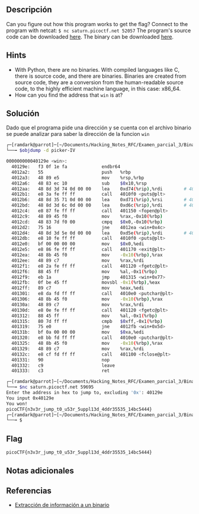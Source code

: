 ## Descripción
Can you figure out how this program works to get the flag? Connect to the program with netcat: `$ nc saturn.picoctf.net 52057` The program's source code can be downloaded [here](https://artifacts.picoctf.net/c/528/picker-IV.c). The binary can be downloaded [here](https://artifacts.picoctf.net/c/528/picker-IV).

## Hints
+ With Python, there are no binaries. With compiled languages like C, there is source code, and there are binaries. Binaries are created from source code, they are a conversion from the human-readable source code, to the highly efficient machine language, in this case: x86_64.
+ How can you find the address that `win` is at?

## Solución

Dado que el programa pide una dirección y se cuenta con el archivo binario se puede analizar para saber la dirección de la funcion `win`

``` bash 
┌─[ramdark@parrot]─[~/Documents/Hacking_Notes_RFC/Examen_parcial_3/BinaryExplotation/01-PickerIV]
└──╼ $objdump -d picker-IV

000000000040129e <win>:
  40129e:	f3 0f 1e fa          	endbr64 
  4012a2:	55                   	push   %rbp
  4012a3:	48 89 e5             	mov    %rsp,%rbp
  4012a6:	48 83 ec 10          	sub    $0x10,%rsp
  4012aa:	48 8d 3d 74 0d 00 00 	lea    0xd74(%rip),%rdi        # 402025 <_IO_stdin_used+0x25>
  4012b1:	e8 3a fe ff ff       	call   4010f0 <puts@plt>
  4012b6:	48 8d 35 71 0d 00 00 	lea    0xd71(%rip),%rsi        # 40202e <_IO_stdin_used+0x2e>
  4012bd:	48 8d 3d 6c 0d 00 00 	lea    0xd6c(%rip),%rdi        # 402030 <_IO_stdin_used+0x30>
  4012c4:	e8 87 fe ff ff       	call   401150 <fopen@plt>
  4012c9:	48 89 45 f0          	mov    %rax,-0x10(%rbp)
  4012cd:	48 83 7d f0 00       	cmpq   $0x0,-0x10(%rbp)
  4012d2:	75 16                	jne    4012ea <win+0x4c>
  4012d4:	48 8d 3d 5e 0d 00 00 	lea    0xd5e(%rip),%rdi        # 402039 <_IO_stdin_used+0x39>
  4012db:	e8 10 fe ff ff       	call   4010f0 <puts@plt>
  4012e0:	bf 00 00 00 00       	mov    $0x0,%edi
  4012e5:	e8 86 fe ff ff       	call   401170 <exit@plt>
  4012ea:	48 8b 45 f0          	mov    -0x10(%rbp),%rax
  4012ee:	48 89 c7             	mov    %rax,%rdi
  4012f1:	e8 2a fe ff ff       	call   401120 <fgetc@plt>
  4012f6:	88 45 ff             	mov    %al,-0x1(%rbp)
  4012f9:	eb 1a                	jmp    401315 <win+0x77>
  4012fb:	0f be 45 ff          	movsbl -0x1(%rbp),%eax
  4012ff:	89 c7                	mov    %eax,%edi
  401301:	e8 da fd ff ff       	call   4010e0 <putchar@plt>
  401306:	48 8b 45 f0          	mov    -0x10(%rbp),%rax
  40130a:	48 89 c7             	mov    %rax,%rdi
  40130d:	e8 0e fe ff ff       	call   401120 <fgetc@plt>
  401312:	88 45 ff             	mov    %al,-0x1(%rbp)
  401315:	80 7d ff ff          	cmpb   $0xff,-0x1(%rbp)
  401319:	75 e0                	jne    4012fb <win+0x5d>
  40131b:	bf 0a 00 00 00       	mov    $0xa,%edi
  401320:	e8 bb fd ff ff       	call   4010e0 <putchar@plt>
  401325:	48 8b 45 f0          	mov    -0x10(%rbp),%rax
  401329:	48 89 c7             	mov    %rax,%rdi
  40132c:	e8 cf fd ff ff       	call   401100 <fclose@plt>
  401331:	90                   	nop
  401332:	c9                   	leave  
  401333:	c3                   	ret 
```


``` bash
┌─[ramdark@parrot]─[~/Documents/Hacking_Notes_RFC/Examen_parcial_3/BinaryExplotation/01-PickerIV]
└──╼ $nc saturn.picoctf.net 59695
Enter the address in hex to jump to, excluding '0x': 40129e
You input 0x40129e
You won!
picoCTF{n3v3r_jump_t0_u53r_5uppl13d_4ddr35535_14bc5444}
┌─[ramdark@parrot]─[~/Documents/Hacking_Notes_RFC/Examen_parcial_3/BinaryExplotation/01-PickerIV]
└──╼ $

```


## Flag
```picoCTF{n3v3r_jump_t0_u53r_5uppl13d_4ddr35535_14bc5444}```



## Notas adicionales




## Referencias

+ [Extracción de información a un binario](https://www.cs.swarthmore.edu/~newhall/unixhelp/binaryfiles.html)
